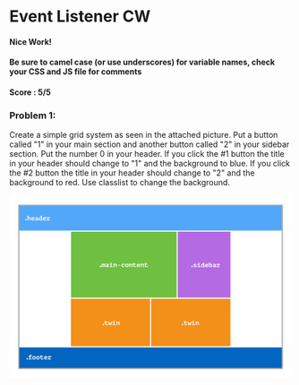 # Event Listener CW
#### Nice Work!
#### Be sure to camel case (or use underscores) for variable names, check your CSS and JS file for comments
#### Score : 5/5
### Problem 1:
Create a simple grid system as seen in the attached picture. Put a button called "1" in your main section and another button called "2" in your sidebar section. Put the number 0 in your header. If you click the #1 button the title in your header should change to "1" and the background to blue. If you click the #2 button the title in your header should change to "2" and the background to red. Use classlist to change the background.

![practice grid](2019-03-21_cw1.png "Grid")
